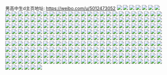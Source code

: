 男高中生d主页地址: https://weibo.com/u/5012473052 
![](https://wx4.sinaimg.cn/mw2000/005tdPdyly1h9e3fgzsllj32c0340hdv.jpg) 
![](https://wx4.sinaimg.cn/mw2000/005tdPdyly1h8c5tgda7qj30u0140wmv.jpg) 
![](https://wx4.sinaimg.cn/mw2000/005tdPdyly1h4c3twpycej30u0140guu.jpg) 
![](https://wx4.sinaimg.cn/mw2000/005tdPdyly1h4c3twzfs5j30u0140qbz.jpg) 
![](https://wx4.sinaimg.cn/mw2000/005tdPdyly1h4c3txcd80j30u0140aj7.jpg) 
![](https://wx4.sinaimg.cn/mw2000/005tdPdyly1h4c3twgixdj30u01c1ai0.jpg) 
![](https://wx4.sinaimg.cn/mw2000/005tdPdyly1h4c3txlp6uj30u014016j.jpg) 
![](https://wx4.sinaimg.cn/mw2000/005tdPdyly1h4c3txvjg7j30u01ahalc.jpg) 
![](https://wx4.sinaimg.cn/mw2000/005tdPdyly1h48osw0pgej30u0140tgs.jpg) 
![](https://wx4.sinaimg.cn/mw2000/005tdPdyly1h48oswxdvtj30u01407c2.jpg) 
![](https://wx4.sinaimg.cn/mw2000/005tdPdyly1h48oswoq8qj30u0140tis.jpg) 
![](https://wx4.sinaimg.cn/mw2000/005tdPdyly1h48osvpp80j30u0141499.jpg) 
![](https://wx4.sinaimg.cn/mw2000/005tdPdyly1h48oswbcamj30u0140thk.jpg) 
![](https://wx4.sinaimg.cn/mw2000/005tdPdyly1h48osxauwsj30u0140qed.jpg) 
![](https://wx4.sinaimg.cn/mw2000/005tdPdyly1h42ef09gvuj30u0140qbv.jpg) 
![](https://wx4.sinaimg.cn/mw2000/005tdPdyly1h39bwwckosj30u0140k05.jpg) 
![](https://wx4.sinaimg.cn/mw2000/005tdPdyly1h39bx10xofj30u017iqfb.jpg) 
![](https://wx4.sinaimg.cn/mw2000/005tdPdyly1h39bwx3qz8j30u0140n6g.jpg) 
![](https://wx4.sinaimg.cn/mw2000/005tdPdyly1h39bx2g6rbj30u01hcn4b.jpg) 
![](https://wx4.sinaimg.cn/mw2000/005tdPdyly1h39bx3n957j30u01hcdnk.jpg) 
![](https://wx4.sinaimg.cn/mw2000/005tdPdyly1h39bwy00xvj30u0140ajt.jpg) 
![](https://wx4.sinaimg.cn/mw2000/005tdPdyly1h39bwztss2j30u0174491.jpg) 
![](https://wx4.sinaimg.cn/mw2000/005tdPdyly1h39bx4vuepj30u014012j.jpg) 
![](https://wx4.sinaimg.cn/mw2000/005tdPdyly1h21dc0c3twj30u01hcwrt.jpg) 
![](https://wx4.sinaimg.cn/mw2000/005tdPdyly1h21dbwl8akj30u0140ti9.jpg) 
![](https://wx4.sinaimg.cn/mw2000/005tdPdyly1h21dbyx8bgj30u014015i.jpg) 
![](https://wx4.sinaimg.cn/mw2000/005tdPdyly1h21de21enfj30u0140dlg.jpg) 
![](https://wx4.sinaimg.cn/mw2000/005tdPdyly1h0xixj6ottj30u0140gv3.jpg) 
![](https://wx4.sinaimg.cn/mw2000/005tdPdyly1h0wtnvooaij30u0140qds.jpg) 
![](https://wx4.sinaimg.cn/mw2000/005tdPdyly1h0wtnwhy4qj30u0140dq7.jpg) 
![](https://wx4.sinaimg.cn/mw2000/005tdPdyly1h0wtnxzgu5j30u0140woi.jpg) 
![](https://wx4.sinaimg.cn/mw2000/005tdPdyly1h0wtnye10vj30u0140jwo.jpg) 
![](https://wx4.sinaimg.cn/mw2000/005tdPdyly1h0wtnzn4x3j30u0140k2l.jpg) 
![](https://wx4.sinaimg.cn/mw2000/005tdPdyly1h0vp2ap9vgj30u0140wmv.jpg) 
![](https://wx4.sinaimg.cn/mw2000/005tdPdyly1h0ik1hsdu5j30u01hc7dw.jpg) 
![](https://wx4.sinaimg.cn/mw2000/005tdPdyly1h0ik1gnhtsj30u0140tll.jpg) 
![](https://wx4.sinaimg.cn/mw2000/005tdPdyly1h0ik1fughpj30u0140n1f.jpg) 
![](https://wx4.sinaimg.cn/mw2000/005tdPdyly1gzoz5a3ar6j30u01hcwo5.jpg) 
![](https://wx4.sinaimg.cn/mw2000/005tdPdyly1gzoz594se6j30u00u0gqq.jpg) 
![](https://wx4.sinaimg.cn/mw2000/005tdPdyly1gzoz5awo8tj30u01hcgvp.jpg) 
![](https://wx4.sinaimg.cn/mw2000/005tdPdyly1gzoz5838gxj31900u0dq4.jpg) 
![](https://wx4.sinaimg.cn/mw2000/005tdPdyly1gzoz58dz53j30u0140gvs.jpg) 
![](https://wx4.sinaimg.cn/mw2000/005tdPdyly1gzd3dlpwtjj30u0140qa8.jpg) 
![](https://wx4.sinaimg.cn/mw2000/005tdPdyly1gzd3e78iz8j30u014010w.jpg) 
![](https://wx4.sinaimg.cn/mw2000/005tdPdyly1gzd3e7rsv1j30u01hc14n.jpg) 
![](https://wx4.sinaimg.cn/mw2000/005tdPdyly1gzd3dlfaq3j30u0140aif.jpg) 
![](https://wx4.sinaimg.cn/mw2000/005tdPdyly1h0xj7ax3gtj30u0140jyz.jpg) 
![](https://wx4.sinaimg.cn/mw2000/005tdPdyly1h0xj6qond9j30u0140jy8.jpg) 
![](https://wx4.sinaimg.cn/mw2000/005tdPdyly1h0xj7af59yj30u014043x.jpg) 
![](https://wx4.sinaimg.cn/mw2000/005tdPdyly1gzc1dyslrgj30u0140thn.jpg) 
![](https://wx4.sinaimg.cn/mw2000/005tdPdyly1gzc11q5uazj30u0140gtk.jpg) 
![](https://wx4.sinaimg.cn/mw2000/005tdPdyly1gzc11shxb0j30u00u00vu.jpg) 
![](https://wx4.sinaimg.cn/mw2000/005tdPdyly1gyyd88rjc2j30u01407ch.jpg) 
![](https://wx4.sinaimg.cn/mw2000/005tdPdyly1gyyd855e2bj30u0140n4w.jpg) 
![](https://wx4.sinaimg.cn/mw2000/005tdPdyly1gyyd878cuij30u0140q6q.jpg) 
![](https://wx4.sinaimg.cn/mw2000/005tdPdyly1gyyd888dbdj30u01hcqdh.jpg) 
![](https://wx4.sinaimg.cn/mw2000/005tdPdyly1gyyd8987i1j30u017rn6j.jpg) 
![](https://wx4.sinaimg.cn/mw2000/005tdPdyly1h19i68benmj30u0140qam.jpg) 
![](https://wx4.sinaimg.cn/mw2000/005tdPdyly1gxg0v6bww5j30u01hc7d2.jpg) 
![](https://wx4.sinaimg.cn/mw2000/005tdPdyly1gxfwj0mxvgj30u01hcna5.jpg) 
![](https://wx4.sinaimg.cn/mw2000/005tdPdyly1gxfwj1f6nyj30u0140q68.jpg) 
![](https://wx4.sinaimg.cn/mw2000/005tdPdyly1gxfwjbe6pgj30u0140q7s.jpg) 
![](https://wx4.sinaimg.cn/mw2000/005tdPdyly1gxfwj8pfqhj30u01hc7cs.jpg) 
![](https://wx4.sinaimg.cn/mw2000/005tdPdyly1gxfwja2rwlj30u014043d.jpg) 
![](https://wx4.sinaimg.cn/mw2000/005tdPdyly1gw44jn2hesj30u01hcdu3.jpg) 
![](https://wx4.sinaimg.cn/mw2000/005tdPdyly1gw44jyloiyj30u01hc4cf.jpg) 
![](https://wx4.sinaimg.cn/mw2000/005tdPdyly1gw44jxf6bfj30u01hck0u.jpg) 
![](https://wx4.sinaimg.cn/mw2000/005tdPdyly1gw44jo549hj30u014047j.jpg) 
![](https://wx4.sinaimg.cn/mw2000/005tdPdyly1gw44jm0i74j30u0140wmt.jpg) 
![](https://wx4.sinaimg.cn/mw2000/005tdPdyly1gw44jwmu6rj30u01hcn7q.jpg) 
![](https://wx4.sinaimg.cn/mw2000/005tdPdyly1gw44ju6hvaj30u01hc1kx.jpg) 
![](https://wx4.sinaimg.cn/mw2000/005tdPdyly1gw44jsfi77j30u01407lc.jpg) 
![](https://wx4.sinaimg.cn/mw2000/005tdPdyly1gw44jvo11kj30u0140h1r.jpg) 
![](https://wx4.sinaimg.cn/mw2000/005tdPdyly1gvxbht9smcj32c0340x6r.jpg) 
![](https://wx4.sinaimg.cn/mw2000/005tdPdyly1gvksimdgl8j60u014046f02.jpg) 
![](https://wx4.sinaimg.cn/mw2000/005tdPdyly1gvksilzmn2j60u01hc10r02.jpg) 
![](https://wx4.sinaimg.cn/mw2000/005tdPdyly1gvksin1xlej60u00u0djm02.jpg) 
![](https://wx4.sinaimg.cn/mw2000/005tdPdyly1gvksilgin6j60u0140q8g02.jpg) 
![](https://wx4.sinaimg.cn/mw2000/005tdPdyly1gupr7u0vpaj60u00u0n4k02.jpg) 
![](https://wx4.sinaimg.cn/mw2000/005tdPdyly1guolc39umlj62c03401kz02.jpg) 
![](https://wx4.sinaimg.cn/mw2000/005tdPdyly1gsumnm8bolj30k00zkn0z.jpg) 
![](https://wx4.sinaimg.cn/mw2000/005tdPdyly1gsumnlsj76j30u01hc7fe.jpg) 
![](https://wx4.sinaimg.cn/mw2000/005tdPdyly1gsth5ks3hvj30u00u045q.jpg) 
![](https://wx4.sinaimg.cn/mw2000/005tdPdyly1gsth5gwyqoj30u01400xk.jpg) 
![](https://wx4.sinaimg.cn/mw2000/005tdPdyly1gsth5g0u9rj30u014ek1x.jpg) 
![](https://wx4.sinaimg.cn/mw2000/005tdPdyly1gsth5huewaj30u014046a.jpg) 
![](https://wx4.sinaimg.cn/mw2000/005tdPdyly1gsth5f7lx5j30u0140ndh.jpg) 
![](https://wx4.sinaimg.cn/mw2000/005tdPdyly1gsun0zjt3tj30u00u0tg8.jpg) 
![](https://wx4.sinaimg.cn/mw2000/005tdPdyly1gsutplrfayj30u014g11i.jpg) 
![](https://wx4.sinaimg.cn/mw2000/005tdPdyly1gsik8ucb87j30u01407cf.jpg) 
![](https://wx4.sinaimg.cn/mw2000/005tdPdyly1gsik8qrtt3j30u00u0gsu.jpg) 
![](https://wx4.sinaimg.cn/mw2000/005tdPdyly1gsik8vxx5nj30u01hc13u.jpg) 
![](https://wx4.sinaimg.cn/mw2000/005tdPdyly1gsik8wzledj30u01hc4al.jpg) 
![](https://wx4.sinaimg.cn/mw2000/005tdPdyly1gsik8tbhlpj30u0140drv.jpg) 
![](https://wx4.sinaimg.cn/mw2000/005tdPdyly1gsik8tsrm4j30k00zk43e.jpg) 
![](https://wx4.sinaimg.cn/mw2000/005tdPdyly1gsik8rskrmj31hc0u0gxd.jpg) 
![](https://wx4.sinaimg.cn/mw2000/005tdPdyly1gsik8v2dtpj30u014046m.jpg) 
![](https://wx4.sinaimg.cn/mw2000/005tdPdyly1gwkzfhfxrfj30u01hc14n.jpg) 
![](https://wx4.sinaimg.cn/mw2000/005tdPdyly1gsa7euaghwj30np0hsabl.jpg) 
![](https://wx4.sinaimg.cn/mw2000/005tdPdyly1gsa7ev2t64j30u01sxx6p.jpg) 
![](https://wx4.sinaimg.cn/mw2000/005tdPdyly1gsa7evnwrdj31400u0dqr.jpg) 
![](https://wx4.sinaimg.cn/mw2000/005tdPdyly1gsa7ewc0iwj31410u119b.jpg) 
![](https://wx4.sinaimg.cn/mw2000/005tdPdyly1gsa7ewuhmmj31400u0wqo.jpg) 
![](https://wx4.sinaimg.cn/mw2000/005tdPdyly1gsa7exfsvjj31400u0gwv.jpg) 
![](https://wx4.sinaimg.cn/mw2000/005tdPdyly1gsa7exsr0lj30u0140118.jpg) 
![](https://wx4.sinaimg.cn/mw2000/005tdPdyly1gsa7eyaeobj31400u0ajh.jpg) 
![](https://wx4.sinaimg.cn/mw2000/005tdPdyly1gsa7eys4rlj30tz0miae2.jpg) 
![](https://wx4.sinaimg.cn/mw2000/005tdPdyly1gs3tgzwva6j30u0140nej.jpg) 
![](https://wx4.sinaimg.cn/mw2000/005tdPdyly1gs2pzlhd58j31410u1dp2.jpg) 
![](https://wx4.sinaimg.cn/mw2000/005tdPdyly1gs2pzq7a0ij30u0140wqh.jpg) 
![](https://wx4.sinaimg.cn/mw2000/005tdPdyly1gs2pzspvryj30u00u0thx.jpg) 
![](https://wx4.sinaimg.cn/mw2000/005tdPdyly1gs2pzrvwo2j30u00u0ahe.jpg) 
![](https://wx4.sinaimg.cn/mw2000/005tdPdyly1gs2pzkq8m8j30u0140tih.jpg) 
![](https://wx4.sinaimg.cn/mw2000/005tdPdyly1gs2pzpfoqpj30u01404a7.jpg) 
![](https://wx4.sinaimg.cn/mw2000/005tdPdyly1gs2pzr0343j30u00u048l.jpg) 
![](https://wx4.sinaimg.cn/mw2000/005tdPdyly1gs2pznmt23j30u00u0jy4.jpg) 
![](https://wx4.sinaimg.cn/mw2000/005tdPdyly1grwm1bdojoj30u0140qcn.jpg) 
![](https://wx4.sinaimg.cn/mw2000/005tdPdyly1grwlx77qj7j30u0140wo2.jpg) 
![](https://wx4.sinaimg.cn/mw2000/005tdPdyly1grwlx6piw9j30u014016v.jpg) 
![](https://wx4.sinaimg.cn/mw2000/005tdPdyly1grwlx7srfcj30u0140dq7.jpg) 
![](https://wx4.sinaimg.cn/mw2000/005tdPdyly1grv22zyrf7j30u0140gxq.jpg) 
![](https://wx4.sinaimg.cn/mw2000/005tdPdyly1grv232nh7vj30u0140agh.jpg) 
![](https://wx4.sinaimg.cn/mw2000/005tdPdyly1grv22x2vtdj30u01407gx.jpg) 
![](https://wx4.sinaimg.cn/mw2000/005tdPdyly1grv22xs88fj31400u0n5f.jpg) 
![](https://wx4.sinaimg.cn/mw2000/005tdPdyly1grv231u57nj30u0140152.jpg) 
![](https://wx4.sinaimg.cn/mw2000/005tdPdyly1grv22vnt5bj30u0140ajn.jpg) 
![](https://wx4.sinaimg.cn/mw2000/005tdPdyly1grv22yo9c6j30u01hc4fw.jpg) 
![](https://wx4.sinaimg.cn/mw2000/005tdPdyly1grv22waum1j30u01407d4.jpg) 
![](https://wx4.sinaimg.cn/mw2000/005tdPdyly1grv230rfvaj30u0140wps.jpg) 
![](https://wx4.sinaimg.cn/mw2000/005tdPdyly1grqzo8bmc0j30u0140h2r.jpg) 
![](https://wx4.sinaimg.cn/mw2000/005tdPdyly1grqzo6663cj31400u07hk.jpg) 
![](https://wx4.sinaimg.cn/mw2000/005tdPdyly1grqzo7fzzvj30u0140aqp.jpg) 
![](https://wx4.sinaimg.cn/mw2000/005tdPdyly1grqzo9v19ej30u0140wqu.jpg) 
![](https://wx4.sinaimg.cn/mw2000/005tdPdyly1grqzo90p4nj30u014011x.jpg) 
![](https://wx4.sinaimg.cn/mw2000/005tdPdyly1grqzoaka2aj30u0140jyr.jpg) 
![](https://wx4.sinaimg.cn/mw2000/005tdPdyly1grqzo5b2bhj30u01407gn.jpg) 
![](https://wx4.sinaimg.cn/mw2000/005tdPdyly1grqzoq83h9j30u0140woi.jpg) 
![](https://wx4.sinaimg.cn/mw2000/005tdPdyly1grqzobalagj30u0140qcf.jpg) 
![](https://wx4.sinaimg.cn/mw2000/005tdPdyly1grfniwsmhpj30u00u0dnj.jpg) 
![](https://wx4.sinaimg.cn/mw2000/005tdPdyly1grfnixmcboj30u014014s.jpg) 
![](https://wx4.sinaimg.cn/mw2000/005tdPdyly1grfniw6lw3j30u01hcwz1.jpg) 
![](https://wx4.sinaimg.cn/mw2000/005tdPdyly1grfniykfmhj30u0140dtr.jpg) 
![](https://wx4.sinaimg.cn/mw2000/005tdPdyly1gr9tggp15gj32c0340hdw.jpg) 
![](https://wx4.sinaimg.cn/mw2000/005tdPdyly1gr9tf3iycmj33402c0qv6.jpg) 
![](https://wx4.sinaimg.cn/mw2000/005tdPdyly1gr9tgcycs8j32c02c0hdu.jpg) 
![](https://wx4.sinaimg.cn/mw2000/005tdPdyly1gr9to22nidj30n01dskjr.jpg) 
![](https://wx4.sinaimg.cn/mw2000/005tdPdyly1gqa0yzlb7sj30u0140alw.jpg) 
![](https://wx4.sinaimg.cn/mw2000/005tdPdyly1gq3f7nq7qtj30n024ox65.jpg) 
![](https://wx4.sinaimg.cn/mw2000/005tdPdyly1gq22egkeodj30u00u0128.jpg) 
![](https://wx4.sinaimg.cn/mw2000/005tdPdyly1gq22eh6zkdj30u00u0dmv.jpg) 
![](https://wx4.sinaimg.cn/mw2000/005tdPdyly1gq22ejzw42j30u0140wma.jpg) 
![](https://wx4.sinaimg.cn/mw2000/005tdPdyly1gq22ekhu9xj30u014044f.jpg) 
![](https://wx4.sinaimg.cn/mw2000/005tdPdyly1gq22efo1tdj30u01hckce.jpg) 
![](https://wx4.sinaimg.cn/mw2000/005tdPdyly1gq22ekzz5yj30u014046s.jpg) 
![](https://wx4.sinaimg.cn/mw2000/005tdPdyly1gq22em0zekj30u0140k1o.jpg) 
![](https://wx4.sinaimg.cn/mw2000/005tdPdyly1gq22ifdfr3j30u00u0an9.jpg) 
![](https://wx4.sinaimg.cn/mw2000/005tdPdyly1gq22ietpkoj31400u0q8w.jpg) 
![](https://wx4.sinaimg.cn/mw2000/005tdPdyly1gpe2epsvn9j30zk0k0gui.jpg) 
![](https://wx4.sinaimg.cn/mw2000/005tdPdyly1gpe2eqvtrcj30u0140n6v.jpg) 
![](https://wx4.sinaimg.cn/mw2000/005tdPdyly1gpe2es61j2j30u01407ep.jpg) 
![](https://wx4.sinaimg.cn/mw2000/005tdPdyly1gpe2eszmyvj30u00u0jxk.jpg) 
![](https://wx4.sinaimg.cn/mw2000/005tdPdyly1gpe2eueg0aj31400u014l.jpg) 
![](https://wx4.sinaimg.cn/mw2000/005tdPdyly1gpe2evkpiwj30u00u0gv4.jpg) 
![](https://wx4.sinaimg.cn/mw2000/005tdPdyly1gpe2eosqdlj30u0140k0l.jpg) 
![](https://wx4.sinaimg.cn/mw2000/005tdPdyly1gpe2ewcwvkj30u00u0dns.jpg) 
![](https://wx4.sinaimg.cn/mw2000/005tdPdyly1gqomtq4raqj30u0140gqy.jpg) 
![](https://wx4.sinaimg.cn/mw2000/005tdPdyly1gs5bwl35etj30u01407le.jpg) 
![](https://wx4.sinaimg.cn/mw2000/005tdPdyly1gowm1bs88rj30u0140ket.jpg) 
![](https://wx4.sinaimg.cn/mw2000/005tdPdyly1grg0yuavrgj30u0140dps.jpg) 
![](https://wx4.sinaimg.cn/mw2000/005tdPdyly1gowm1i00oxj31400u0wps.jpg) 
![](https://wx4.sinaimg.cn/mw2000/005tdPdyly1gowm17lspnj30u0140792.jpg) 
![](https://wx4.sinaimg.cn/mw2000/005tdPdyly1gowm1levcyj31400u04dt.jpg) 
![](https://wx4.sinaimg.cn/mw2000/005tdPdyly1gzc1cxgpvqj30u0140k19.jpg) 
![](https://wx4.sinaimg.cn/mw2000/005tdPdyly1gowm1ragxtj30u00u07as.jpg) 
![](https://wx4.sinaimg.cn/mw2000/005tdPdyly1gowm169hjpj30u0140gyq.jpg) 
![](https://wx4.sinaimg.cn/mw2000/005tdPdyly1goijr8oabtj30u01hcatg.jpg) 
![](https://wx4.sinaimg.cn/mw2000/005tdPdyly1goijrbp266j30u00u0qb5.jpg) 
![](https://wx4.sinaimg.cn/mw2000/005tdPdyly1goijrb4rn9j30u00u048v.jpg) 
![](https://wx4.sinaimg.cn/mw2000/005tdPdyly1goijr9rzosj30u00u0gtk.jpg) 
![](https://wx4.sinaimg.cn/mw2000/005tdPdyly1gogyxunk8mj31400u04ci.jpg) 
![](https://wx4.sinaimg.cn/mw2000/005tdPdyly1gogyxwjejtj31400u012g.jpg) 
![](https://wx4.sinaimg.cn/mw2000/005tdPdyly1gogyxznb28j31400u07fr.jpg) 
![](https://wx4.sinaimg.cn/mw2000/005tdPdyly1gogyxyd7jnj30u00u046r.jpg) 
![](https://wx4.sinaimg.cn/mw2000/005tdPdyly1gnng6k8f97j30u0140qdq.jpg) 
![](https://wx4.sinaimg.cn/mw2000/005tdPdyly1gnng6ipnu7j30u0140gxz.jpg) 
![](https://wx4.sinaimg.cn/mw2000/005tdPdyly1gnng6j5r8zj30u0140dq0.jpg) 
![](https://wx4.sinaimg.cn/mw2000/005tdPdyly1gnng6n46k3j30u00u0dmc.jpg) 
![](https://wx4.sinaimg.cn/mw2000/005tdPdyly1gnng6oscrzj30u0140wrt.jpg) 
![](https://wx4.sinaimg.cn/mw2000/005tdPdyly1gnng6koy55j30u0140thw.jpg) 
![](https://wx4.sinaimg.cn/mw2000/005tdPdyly1gnng6odxfxj30u0140q8l.jpg) 
![](https://wx4.sinaimg.cn/mw2000/005tdPdyly1gnng6jtmj9j30u01407f7.jpg) 
![](https://wx4.sinaimg.cn/mw2000/005tdPdyly1gnng6kycxgj30u0140n4j.jpg) 
![](https://wx4.sinaimg.cn/mw2000/005tdPdyly1gmr4va5rwlj30u00u0111.jpg) 
![](https://wx4.sinaimg.cn/mw2000/005tdPdyly1gmr4vahlgrj30u00u0wnl.jpg) 
![](https://wx4.sinaimg.cn/mw2000/005tdPdyly1gmr4vb6emgj30u00u0wnc.jpg) 
![](https://wx4.sinaimg.cn/mw2000/005tdPdyly1gmr4vda3hsj30u00u0qcf.jpg) 
![](https://wx4.sinaimg.cn/mw2000/005tdPdyly1gmr4vds7snj30u00u0qeu.jpg) 
![](https://wx4.sinaimg.cn/mw2000/005tdPdyly1gmr4ve6pl0j30u00u07er.jpg) 
![](https://wx4.sinaimg.cn/mw2000/005tdPdyly1gmr4v9qu4bj31410u0ti2.jpg) 
![](https://wx4.sinaimg.cn/mw2000/005tdPdyly1gmr4veid5gj30u00u0jzr.jpg) 
![](https://wx4.sinaimg.cn/mw2000/005tdPdyly1gmr4veu2nwj30u00u0471.jpg) 
![](https://wx4.sinaimg.cn/mw2000/005tdPdyly1gki8epyr0ij3294305npf.jpg) 
![](https://wx4.sinaimg.cn/mw2000/005tdPdyly1gki8fihq4xj33402c0kjo.jpg) 
![](https://wx4.sinaimg.cn/mw2000/005tdPdyly1gki8fqnbc5j32c0340x6r.jpg) 
![](https://wx4.sinaimg.cn/mw2000/005tdPdyly1gki8ea13kqj32c0340kjn.jpg) 
![](https://wx4.sinaimg.cn/mw2000/005tdPdyly1gki8frphksj30n00uotej.jpg) 
![](https://wx4.sinaimg.cn/mw2000/005tdPdyly1gki8g14qnjj32c0340b2b.jpg) 
![](https://wx4.sinaimg.cn/mw2000/005tdPdyly1gj8x2vkf75j30n00pw14d.jpg) 
![](https://wx4.sinaimg.cn/mw2000/005tdPdyly1gh5toglrwmj32c02c0npd.jpg) 
![](https://wx4.sinaimg.cn/mw2000/005tdPdyly1gh5tof4tc3j32c02c0b2a.jpg) 
![](https://wx4.sinaimg.cn/mw2000/005tdPdyly1gh5tojdc73j32c02c0qv5.jpg) 
![](https://wx4.sinaimg.cn/mw2000/005tdPdyly1gbg0dqrrn1j30u00u0n35.jpg) 
![](https://wx4.sinaimg.cn/mw2000/005tdPdyly1gbg0dr4j96j30u00u0wli.jpg) 
![](https://wx4.sinaimg.cn/mw2000/005tdPdyly1gbg0drqbbdj30u00u0th9.jpg) 
![](https://wx4.sinaimg.cn/mw2000/005tdPdyly1gbg0dqik5uj30u00u044i.jpg) 
![](https://wx4.sinaimg.cn/mw2000/005tdPdyly1gbg0ds35g1j30u00u0jz1.jpg) 
![](https://wx4.sinaimg.cn/mw2000/005tdPdyly1gbg0dtfrlcj30u00u0qb7.jpg) 
![](https://wx4.sinaimg.cn/mw2000/005tdPdyly1gbg0dugbwgj30u00u0jzr.jpg) 
![](https://wx4.sinaimg.cn/mw2000/005tdPdyly1gbg0dv40hcj30u00u011d.jpg) 
![](https://wx4.sinaimg.cn/mw2000/005tdPdyly1gbg0dvsbokj30u00u0dp8.jpg) 
![](https://wx4.sinaimg.cn/mw2000/005tdPdygy1gat58lru5ij31400u0dmq.jpg) 
![](https://wx4.sinaimg.cn/mw2000/005tdPdygy1gat58mit25j31400u010c.jpg) 
![](https://wx4.sinaimg.cn/mw2000/005tdPdygy1gat58n3h8gj31400u0dl9.jpg) 
![](https://wx4.sinaimg.cn/mw2000/005tdPdygy1gat58nnhc9j31400u0gtl.jpg) 
![](https://wx4.sinaimg.cn/mw2000/005tdPdyly1gaku62ufwfj30u0140wkm.jpg) 
![](https://wx4.sinaimg.cn/mw2000/005tdPdyly1gaku69uysej31400u0qie.jpg) 
![](https://wx4.sinaimg.cn/mw2000/005tdPdyly1gaku6cmk7cj31400u0jws.jpg) 
![](https://wx4.sinaimg.cn/mw2000/005tdPdyly1gaku6eyjebj30u0140tho.jpg) 
![](https://wx4.sinaimg.cn/mw2000/005tdPdyly1g5yg2not8uj30u00u0wjy.jpg) 
![](https://wx4.sinaimg.cn/mw2000/005tdPdyly1g0sb45ozw6j32yo1o0qv9.jpg) 
![](https://wx4.sinaimg.cn/mw2000/005tdPdyly1fzemer90q2j32c02c0hdu.jpg) 
![](https://wx4.sinaimg.cn/mw2000/005tdPdyly1fzemeneoeej32dc2dce82.jpg) 
![](https://wx4.sinaimg.cn/mw2000/005tdPdyly1fzemep35ykj33402c01ky.jpg) 
![](https://wx4.sinaimg.cn/mw2000/005tdPdyly1fzemesrpovj31sg1sg7wj.jpg) 
![](https://wx4.sinaimg.cn/mw2000/005tdPdyly1fx9xfucqq0j30qo0qo150.jpg) 
![](https://wx4.sinaimg.cn/mw2000/005tdPdyly1fwaecy7q1oj30qo0zk7cr.jpg) 
![](https://wx4.sinaimg.cn/mw2000/005tdPdyly1fs623l7zo5j31mc1mcgta.jpg) 
![](https://wx4.sinaimg.cn/mw2000/005tdPdyly1fr7fg7q68ej30qo0qo42o.jpg) 
